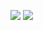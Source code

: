 ![](https://github-readme-stats.vercel.app/api?username=vuchaev2015&theme=dark&show_icons=false&line_height=27&locale=en&include_all_commits=true&count_private=true&text_color=FFFFFF)
![](https://github-readme-stats.vercel.app/api/top-langs/?username=vuchaev2015&theme=dark&langs_count=3&hide=css,scss&layout=compact&text_color=FFFFFF)
